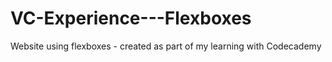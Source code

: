 # VC-Experience---Flexboxes
Website using flexboxes -  created as part of my learning with Codecademy
